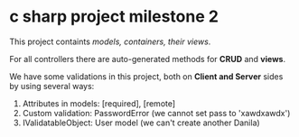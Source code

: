 # c sharp project milestone 2
This project containts *models, containers, their views*.

For all controllers there are auto-generated methods for **CRUD** and **views**.

We have some validations in this project, both on **Client and Server** sides by using several ways:
1) Attributes in models: [required], [remote]
2) Custom validation: PasswordError (we cannot set pass to 'xawdxawdx')
3) IValidatableObject: User model (we can't create another Danila)
